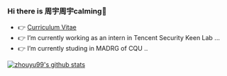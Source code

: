 ### Hi there is 周宇周宇calming👋

<!--
**zhouyu99** is a ✨ _special_ ✨ repository because its `README.md` (this file) appears on your GitHub profile.

Here are some ideas to get you started:


- 👯 I’m looking to collaborate on ...
- 🤔 I’m looking for help with ...
- 💬 Ask me about ...
- 📫 How to reach me: ...
- 😄 Pronouns: ...
- ⚡ Fun fact: ...

-->

- 👉 [Curriculum Vitae](http://1.116.226.46/about/)
- 👉 I’m currently working as an intern in Tencent Security Keen Lab ...
- 👉 I’m currently studing  in MADRG of CQU ..

[![zhouyu99's github stats](https://github-readme-stats.vercel.app/api?username=zhouyu1996)](http://1.116.226.46/)